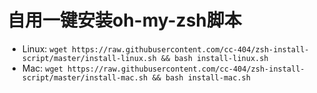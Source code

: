 # 自用一键安装oh-my-zsh脚本

- Linux: `wget https://raw.githubusercontent.com/cc-404/zsh-install-script/master/install-linux.sh && bash install-linux.sh`
- Mac: `wget https://raw.githubusercontent.com/cc-404/zsh-install-script/master/install-mac.sh && bash install-mac.sh`

